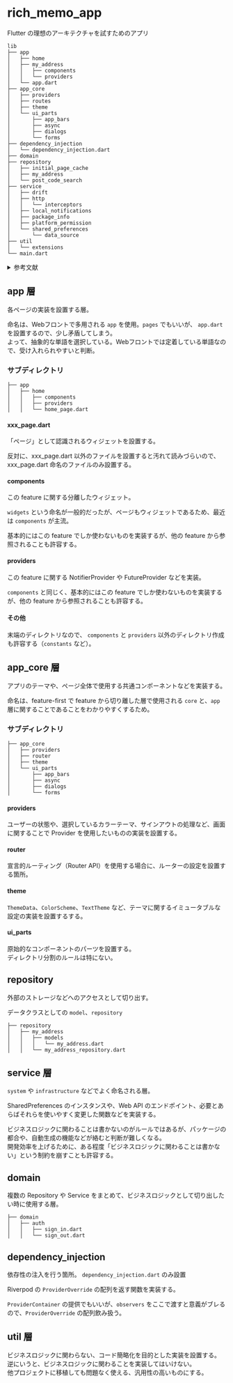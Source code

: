 # rich_memo_app

Flutter の理想のアーキテクチャを試すためのアプリ

```
lib
├── app
│   ├── home
│   ├── my_address
│   │   ├── components
│   │   └── providers
│   └── app.dart
├── app_core
│   ├── providers
│   ├── routes
│   ├── theme
│   └── ui_parts
│       ├── app_bars
│       ├── async
│       ├── dialogs
│       └── forms
├── dependency_injection
│   └── dependency_injection.dart
├── domain
├── repository
│   ├── initial_page_cache
│   ├── my_address
│   └── post_code_search
├── service
│   ├── drift
│   ├── http
│   │   └── interceptors
│   ├── local_notifications
│   ├── package_info
│   ├── platform_permission
│   └── shared_preferences
│       └── data_source
├── util
│   └── extensions
└── main.dart
```

<details>
<summary>参考文献</summary>

- https://github.com/invertase/conference-app
- https://zenn.dev/omiai_techblog/articles/omiai-flutter-architecture
</details>


## app 層
各ページの実装を設置する層。

命名は、Webフロントで多用される `app` を使用。`pages` でもいいが、 `app.dart` を設置するので、少し矛盾してしまう。<br>
よって、抽象的な単語を選択している。Webフロントでは定着している単語なので、受け入れられやすいと判断。

### サブディレクトリ
```
├── app
│   ├── home
│   │   ├── components
│   │   ├── providers
│   │   └── home_page.dart
```

#### xxx_page.dart
「ページ」として認識されるウィジェットを設置する。

反対に、xxx_page.dart 以外のファイルを設置すると汚れて読みづらいので、xxx_page.dart 命名のファイルのみ設置する。

#### components
この feature に関する分離したウィジェット。

`widgets` という命名が一般的だったが、ページもウィジェットであるため、最近は `components` が主流。

基本的にはこの feature でしか使わないものを実装するが、他の feature から参照されることも許容する。

#### providers
この feature に関する NotifierProvider や FutureProvider などを実装。

`components` と同じく、基本的にはこの feature でしか使わないものを実装するが、他の feature から参照されることも許容する。

#### その他
末端のディレクトリなので、 `components` と `providers` 以外のディレクトリ作成も許容する（`constants` など）。

## app_core 層
アプリのテーマや、ページ全体で使用する共通コンポーネントなどを実装する。

命名は、feature-first で feature から切り離した層で使用される `core` と、`app` 層に関することであることをわかりやすくするため。

### サブディレクトリ
```
├── app_core
│   ├── providers
│   ├── router
│   ├── theme
│   └── ui_parts
│       ├── app_bars
│       ├── async
│       ├── dialogs
│       └── forms
```

#### providers
ユーザーの状態や、選択しているカラーテーマ、サインアウトの処理など、画面に関することで Provider を使用したいものの実装を設置する。

#### router
宣言的ルーティング（Router API）を使用する場合に、ルーターの設定を設置する箇所。

#### theme
`ThemeData`、`ColorScheme`、`TextTheme` など、テーマに関するイミュータブルな設定の実装を設置するする。

#### ui_parts
原始的なコンポーネントのパーツを設置する。<br>
ディレクトリ分割のルールは特にない。


## repository
外部のストレージなどへのアクセスとして切り出す。

データクラスとしての `model`、`repository`

```
├── repository
│   ├── my_address
│   │   ├── models
│   │   │   └── my_address.dart
│   │   └── my_address_repository.dart
```


## service 層
`system` や `infrastructure` などでよく命名される層。

SharedPreferences のインスタンスや、Web API のエンドポイント、必要とあらばそれらを使いやすく変更した関数などを実装する。

ビジネスロジックに関わることは書かないのがルールではあるが、パッケージの都合や、自動生成の機能などが絡むと判断が難しくなる。<br>
開発効率を上げるために、ある程度「ビジネスロジックに関わることは書かない」という制約を崩すことも許容する。

## domain
複数の Repository や Service をまとめて、ビジネスロジックとして切り出したい時に使用する層。

```
├── domain
│   ├── auth
│   │   ├── sign_in.dart
│   │   └── sign_out.dart
```


## dependency_injection
依存性の注入を行う箇所。
`dependency_injection.dart` のみ設置

Riverpod の `ProviderOverride` の配列を返す関数を実装する。

`ProviderContainer` の提供でもいいが、`observers` をここで渡すと意義がブレるので、`ProviderOverride` の配列飲み扱う。

## util 層
ビジネスロジックに関わらない、コード簡略化を目的とした実装を設置する。<br>
逆にいうと、ビジネスロジックに関わることを実装してはいけない。<br>
他プロジェクトに移植しても問題なく使える、汎用性の高いものにする。
